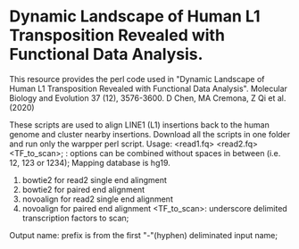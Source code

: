 # Dynamic Landscape of Human L1 Transposition Revealed with Functional Data Analysis.
This resource provides the perl code used in "Dynamic Landscape of Human L1 Transposition Revealed with Functional Data Analysis". Molecular Biology and Evolution 37 (12), 3576-3600.  D Chen, MA Cremona, Z Qi et al. (2020) 

These scripts are used to align LINE1 (L1) insertions back to the human genome and cluster nearby insertions. 
Download all the scripts in one folder and run only the warpper perl script. 
Usage: <read1.fq> <read2.fq> <barcode> <mapper option> <TF_to_scan>; 
<Mapper option>: options can be combined without spaces in between (i.e. 12, 123 or 1234); Mapping database is hg19. 
 1) bowtie2 for read2 single end alingment    
 2) bowtie2 for paired end alignment
 3) novoalign for read2 single end alignment
 4) novoalign for paired end alignment
<TF_to_scan>: underscore delimited transcription factors to scan; 

Output name: prefix is from the first "-"(hyphen) deliminated input name;
